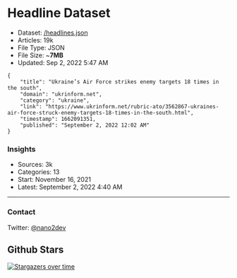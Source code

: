 # Headline Dataset

- Dataset: [/headlines.json](https://raw.githubusercontent.com/fwd/news/master/headlines.json) 
- Articles: 19k
- File Type: JSON
- File Size: ~**7MB**
- Updated: Sep 2, 2022 5:47 AM

```
{
    "title": "Ukraine’s Air Force strikes enemy targets 18 times in the south",
    "domain": "ukrinform.net",
    "category": "ukraine",
    "link": "https://www.ukrinform.net/rubric-ato/3562867-ukraines-air-force-struck-enemy-targets-18-times-in-the-south.html",
    "timestamp": 1662091351,
    "published": "September 2, 2022 12:02 AM"
}
```

### Insights

- Sources: 3k
- Categories: 13
- Start: November 16, 2021
- Latest: September 2, 2022 4:40 AM

---

### Contact 

Twitter: [@nano2dev](https://twitter.com/nano2dev)

## Github Stars

[![Stargazers over time](https://starchart.cc/fwd/news.svg)](https://starchart.cc/fwd/news)
